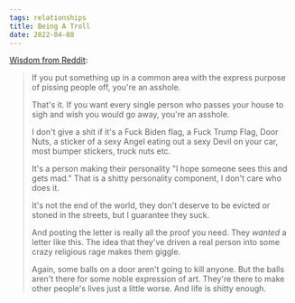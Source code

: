 ```yaml
---
tags: relationships
title: Being A Troll
date: 2022-04-08
---
```


[Wisdom from Reddit](https://www.reddit.com/r/funny/comments/u1ycv2/annoying_neighbor_complains_about_my_balls/i4fjixe/?context=3):

> If you put something up in a common area with the express purpose of pissing people off, you're an asshole.
> 
> That's it. If you want every single person who passes your house to sigh and wish you would go away, you're an asshole.
> 
> I don't give a shit if it's a Fuck Biden flag, a Fuck Trump Flag, Door Nuts, a sticker of a sexy Angel eating out a sexy Devil on your car, most bumper stickers, truck nuts etc.
> 
> It's a person making their personality "I hope someone sees this and gets mad." That is a shitty personality component, I don't care who does it.
> 
> It's not the end of the world, they don't deserve to be evicted or stoned in the streets, but I guarantee they suck.
> 
> And posting the letter is really all the proof you need. They _wanted_ a letter like this. The idea that they've driven a real person into some crazy religious rage makes them giggle.
> 
> Again, some balls on a door aren't going to kill anyone. But the balls aren't there for some noble expression of art. They're there to make other people's lives just a little worse. And life is shitty enough.